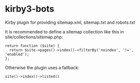 # kirby3-bots
Kirby plugin for providing sitemap.xml, sitemap.txt and robots.txt

It is recommended to define a sitemap collection like this in site/collections/sitemap.php:

    return function ($site) {
      return $site->pages()->index()->filterBy('noindex', '!=', 'enabled');
    };

Otherwise the plugin uses a fallback:

    site()->index()->listed()

